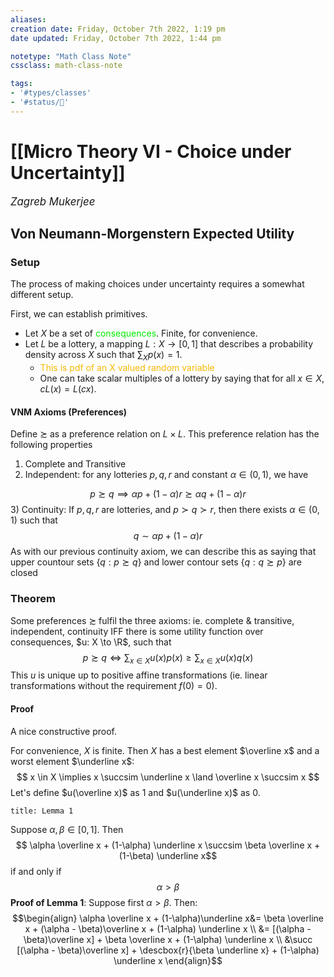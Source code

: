 ```yaml
---
aliases:
creation date: Friday, October 7th 2022, 1:19 pm
date updated: Friday, October 7th 2022, 1:44 pm

notetype: "Math Class Note"
cssclass: math-class-note

tags: 
- '#types/classes'
- '#status/🚧'
---
```


# [[Micro Theory VI - Choice under Uncertainty]]
<span style = "font-size:120%"><i >Zagreb Mukerjee </i></span>

## Von Neumann-Morgenstern Expected Utility

### Setup

The process of making choices under uncertainty requires a somewhat different setup. 

First, we can establish primitives. 
- Let $X$ be a set of <font color=gree>consequences</font>. Finite, for convenience. 
- Let $L$ be a lottery, a mapping $L:X \to [0,1]$ that describes a probability density across $X$ such that $\sum_X p(x) =1$. 
	- <font color=#F7B801>This is pdf of an X valued random variable</font>
	- One can take scalar multiples of a lottery by saying that for all $x \in X$, $cL(x) = L(cx)$. 

#### VNM Axioms (Preferences)
 
 Define $\succsim$ as a preference relation on $L \times L$. This preference relation has the following properties
 1) Complete and Transitive
 2) Independent: for any lotteries $p,q,r$ and constant $\alpha \in (0,1)$, we have

$$ p \succsim q \implies \alpha p + (1-\alpha)r \succsim \alpha q + (1-\alpha)r$$
3) Continuity: If $p,q,r$ are lotteries, and $p \succ q \succ r$, then there exists $\alpha \in (0,1)$ such that 
$$q \sim \alpha p + (1-\alpha) r$$
As with our previous continuity axiom, we can describe this as saying that upper countour sets $\{q: p \succsim q\}$ and lower contour sets $\{ q: q \succsim p\}$ are closed

### Theorem

Some preferences $\succsim$ fulfil the three axioms: ie. complete & transitive, independent, continuity IFF there is some utility function over consequences, $u: X \to \R$, such that 
$$ p \succsim q \iff \sum_{x \in X} u(x)p(x) \geq \sum_{x \in X} u(x)q(x)$$
This $u$ is unique up to positive affine transformations (ie. linear transformations without the requirement $f(0) = 0$). 

#### Proof
A nice constructive proof. 

For convenience, $X$ is finite. 
Then $X$ has a best element $\overline x$ and a worst element $\underline x$: 
$$ x \in X \implies x \succsim \underline x \land \overline x \succsim x $$
Let's define $u(\overline x)$ as $1$ and $u(\underline x)$ as $0$. 

```ad-note
title: Lemma 1
```
Suppose $\alpha, \beta \in [0,1]$. Then
$$ \alpha \overline x + (1-\alpha) \underline x \succsim \beta \overline x + (1-\beta) \underline x$$
if and only if
$$ \alpha > \beta$$
**Proof of Lemma 1**: Suppose first $\alpha > \beta$. Then: 
$$\begin{align}
\alpha \overline x + (1-\alpha)\underline x&= 
\beta \overline x + (\alpha - \beta)\overline x + (1-\alpha) \underline x \\
&= [(\alpha - \beta)\overline x] + \beta \overline x + (1-\alpha) \underline x \\
&\succ [(\alpha - \beta)\overline x] + \descbox{r}{\beta \underline x} + (1-\alpha) \underline x 
\end{align}$$
